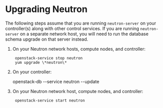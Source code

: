 # Upgrading Neutron

The following steps assume that you are running `neutron-server` on
your controller(s) along with other control services.  If you are
running `neutron-server` on a separate network host, you will need to
run the database schema upgrade on that server instead.

1. On your Neutron network hosts, compute nodes, and controller:

        openstack-service stop neutron
        yum upgrade \*neutron\*

1. On your controller:

      openstack-db --service neutron --update

1. On your Neutron network host, compute nodes, and controller:

        openstack-service start neutron

